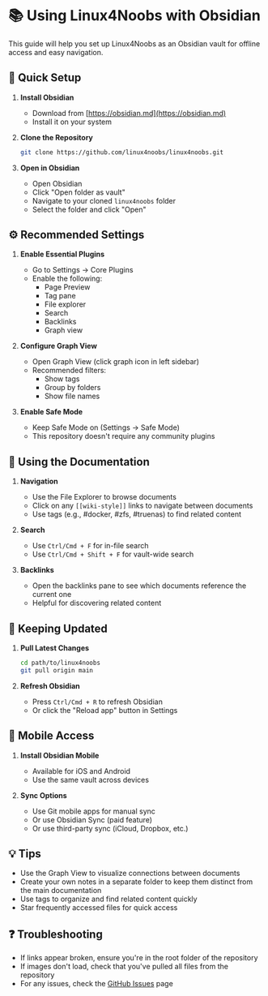 # 📚 Using Linux4Noobs with Obsidian

This guide will help you set up Linux4Noobs as an Obsidian vault for offline access and easy navigation.

## 🚀 Quick Setup

1. **Install Obsidian**
   - Download from [https://obsidian.md](https://obsidian.md)
   - Install it on your system

2. **Clone the Repository**
   ```bash
   git clone https://github.com/linux4noobs/linux4noobs.git
   ```

3. **Open in Obsidian**
   - Open Obsidian
   - Click "Open folder as vault"
   - Navigate to your cloned `linux4noobs` folder
   - Select the folder and click "Open"

## ⚙️ Recommended Settings

1. **Enable Essential Plugins**
   - Go to Settings → Core Plugins
   - Enable the following:
     - Page Preview
     - Tag pane
     - File explorer
     - Search
     - Backlinks
     - Graph view

2. **Configure Graph View**
   - Open Graph View (click graph icon in left sidebar)
   - Recommended filters:
     - Show tags
     - Group by folders
     - Show file names

3. **Enable Safe Mode**
   - Keep Safe Mode on (Settings → Safe Mode)
   - This repository doesn't require any community plugins

## 📝 Using the Documentation

1. **Navigation**
   - Use the File Explorer to browse documents
   - Click on any `[[wiki-style]]` links to navigate between documents
   - Use tags (e.g., #docker, #zfs, #truenas) to find related content

2. **Search**
   - Use `Ctrl/Cmd + F` for in-file search
   - Use `Ctrl/Cmd + Shift + F` for vault-wide search

3. **Backlinks**
   - Open the backlinks pane to see which documents reference the current one
   - Helpful for discovering related content

## 🔄 Keeping Updated

1. **Pull Latest Changes**
   ```bash
   cd path/to/linux4noobs
   git pull origin main
   ```

2. **Refresh Obsidian**
   - Press `Ctrl/Cmd + R` to refresh Obsidian
   - Or click the "Reload app" button in Settings

## 📱 Mobile Access

1. **Install Obsidian Mobile**
   - Available for iOS and Android
   - Use the same vault across devices

2. **Sync Options**
   - Use Git mobile apps for manual sync
   - Or use Obsidian Sync (paid feature)
   - Or use third-party sync (iCloud, Dropbox, etc.)

## 💡 Tips

- Use the Graph View to visualize connections between documents
- Create your own notes in a separate folder to keep them distinct from the main documentation
- Use tags to organize and find related content quickly
- Star frequently accessed files for quick access

## ❓ Troubleshooting

- If links appear broken, ensure you're in the root folder of the repository
- If images don't load, check that you've pulled all files from the repository
- For any issues, check the [GitHub Issues](https://github.com/linux4noobs/linux4noobs/issues) page
